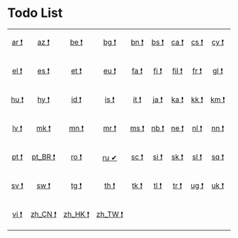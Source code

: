 # Todo List

<table width="100%">
<tr><td align="center" width="8%">

[ar&nbsp;❗](todo/ar.md)

</td>
<td align="center" width="8%">

[az&nbsp;❗](todo/az.md)

</td>
<td align="center" width="8%">

[be&nbsp;❗](todo/be.md)

</td>
<td align="center" width="8%">

[bg&nbsp;❗](todo/bg.md)

</td>
<td align="center" width="8%">

[bn&nbsp;❗](todo/bn.md)

</td>
<td align="center" width="8%">

[bs&nbsp;❗](todo/bs.md)

</td>
<td align="center" width="8%">

[ca&nbsp;❗](todo/ca.md)

</td>
<td align="center" width="8%">

[cs&nbsp;❗](todo/cs.md)

</td>
<td align="center" width="8%">

[cy&nbsp;❗](todo/cy.md)

</td>
<td align="center" width="8%">

[da&nbsp;❗](todo/da.md)

</td>
<td align="center" width="8%">

[de&nbsp;❗](todo/de.md)

</td>
<td align="center" width="8%">

[de_CH&nbsp;❗](todo/de-ch.md)

</td>
</tr>
<tr><td align="center" width="8%">

[el&nbsp;❗](todo/el.md)

</td>
<td align="center" width="8%">

[es&nbsp;❗](todo/es.md)

</td>
<td align="center" width="8%">

[et&nbsp;❗](todo/et.md)

</td>
<td align="center" width="8%">

[eu&nbsp;❗](todo/eu.md)

</td>
<td align="center" width="8%">

[fa&nbsp;❗](todo/fa.md)

</td>
<td align="center" width="8%">

[fi&nbsp;❗](todo/fi.md)

</td>
<td align="center" width="8%">

[fil&nbsp;❗](todo/fil.md)

</td>
<td align="center" width="8%">

[fr&nbsp;❗](todo/fr.md)

</td>
<td align="center" width="8%">

[gl&nbsp;❗](todo/gl.md)

</td>
<td align="center" width="8%">

[he&nbsp;❗](todo/he.md)

</td>
<td align="center" width="8%">

[hi&nbsp;❗](todo/hi.md)

</td>
<td align="center" width="8%">

[hr&nbsp;❗](todo/hr.md)

</td>
</tr>
<tr><td align="center" width="8%">

[hu&nbsp;❗](todo/hu.md)

</td>
<td align="center" width="8%">

[hy&nbsp;❗](todo/hy.md)

</td>
<td align="center" width="8%">

[id&nbsp;❗](todo/id.md)

</td>
<td align="center" width="8%">

[is&nbsp;❗](todo/is.md)

</td>
<td align="center" width="8%">

[it&nbsp;❗](todo/it.md)

</td>
<td align="center" width="8%">

[ja&nbsp;❗](todo/ja.md)

</td>
<td align="center" width="8%">

[ka&nbsp;❗](todo/ka.md)

</td>
<td align="center" width="8%">

[kk&nbsp;❗](todo/kk.md)

</td>
<td align="center" width="8%">

[km&nbsp;❗](todo/km.md)

</td>
<td align="center" width="8%">

[kn&nbsp;❗](todo/kn.md)

</td>
<td align="center" width="8%">

[ko&nbsp;❗](todo/ko.md)

</td>
<td align="center" width="8%">

[lt&nbsp;❗](todo/lt.md)

</td>
</tr>
<tr><td align="center" width="8%">

[lv&nbsp;❗](todo/lv.md)

</td>
<td align="center" width="8%">

[mk&nbsp;❗](todo/mk.md)

</td>
<td align="center" width="8%">

[mn&nbsp;❗](todo/mn.md)

</td>
<td align="center" width="8%">

[mr&nbsp;❗](todo/mr.md)

</td>
<td align="center" width="8%">

[ms&nbsp;❗](todo/ms.md)

</td>
<td align="center" width="8%">

[nb&nbsp;❗](todo/nb.md)

</td>
<td align="center" width="8%">

[ne&nbsp;❗](todo/ne.md)

</td>
<td align="center" width="8%">

[nl&nbsp;❗](todo/nl.md)

</td>
<td align="center" width="8%">

[nn&nbsp;❗](todo/nn.md)

</td>
<td align="center" width="8%">

[oc&nbsp;❗](todo/oc.md)

</td>
<td align="center" width="8%">

[pl&nbsp;❗](todo/pl.md)

</td>
<td align="center" width="8%">

[ps&nbsp;❗](todo/ps.md)

</td>
</tr>
<tr><td align="center" width="8%">

[pt&nbsp;❗](todo/pt.md)

</td>
<td align="center" width="8%">

[pt_BR&nbsp;❗](todo/pt-br.md)

</td>
<td align="center" width="8%">

[ro&nbsp;❗](todo/ro.md)

</td>
<td align="center" width="8%">

[ru&nbsp;✔](todo/ru.md)

</td>
<td align="center" width="8%">

[sc&nbsp;❗](todo/sc.md)

</td>
<td align="center" width="8%">

[si&nbsp;❗](todo/si.md)

</td>
<td align="center" width="8%">

[sk&nbsp;❗](todo/sk.md)

</td>
<td align="center" width="8%">

[sl&nbsp;❗](todo/sl.md)

</td>
<td align="center" width="8%">

[sq&nbsp;❗](todo/sq.md)

</td>
<td align="center" width="8%">

[sr_Cyrl&nbsp;❗](todo/sr-cyrl.md)

</td>
<td align="center" width="8%">

[sr_Latn&nbsp;❗](todo/sr-latn.md)

</td>
<td align="center" width="8%">

[sr_Latn_ME&nbsp;❗](todo/sr-latn-me.md)

</td>
</tr>
<tr><td align="center" width="8%">

[sv&nbsp;❗](todo/sv.md)

</td>
<td align="center" width="8%">

[sw&nbsp;❗](todo/sw.md)

</td>
<td align="center" width="8%">

[tg&nbsp;❗](todo/tg.md)

</td>
<td align="center" width="8%">

[th&nbsp;❗](todo/th.md)

</td>
<td align="center" width="8%">

[tk&nbsp;❗](todo/tk.md)

</td>
<td align="center" width="8%">

[tl&nbsp;❗](todo/tl.md)

</td>
<td align="center" width="8%">

[tr&nbsp;❗](todo/tr.md)

</td>
<td align="center" width="8%">

[ug&nbsp;❗](todo/ug.md)

</td>
<td align="center" width="8%">

[uk&nbsp;❗](todo/uk.md)

</td>
<td align="center" width="8%">

[ur&nbsp;❗](todo/ur.md)

</td>
<td align="center" width="8%">

[uz_Cyrl&nbsp;❗](todo/uz-cyrl.md)

</td>
<td align="center" width="8%">

[uz_Latn&nbsp;❗](todo/uz-latn.md)

</td>
</tr>
<tr><td align="center" width="8%">

[vi&nbsp;❗](todo/vi.md)

</td>
<td align="center" width="8%">

[zh_CN&nbsp;❗](todo/zh-cn.md)

</td>
<td align="center" width="8%">

[zh_HK&nbsp;❗](todo/zh-hk.md)

</td>
<td align="center" width="8%">

[zh_TW&nbsp;❗](todo/zh-tw.md)

</td>
<td align="center" width="8%">


</td>
<td align="center" width="8%">


</td>
<td align="center" width="8%">


</td>
<td align="center" width="8%">


</td>
<td align="center" width="8%">


</td>
<td align="center" width="8%">


</td>
<td align="center" width="8%">


</td>
<td align="center" width="8%">


</td>
</tr>

</table>

